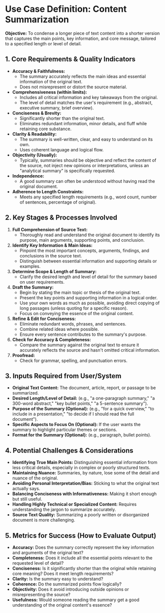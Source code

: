 # Use Case Definition: Content Summarization

**Objective:** To condense a longer piece of text content into a shorter version that captures the main points, key information, and core message, tailored to a specified length or level of detail.

## 1. Core Requirements & Quality Indicators

*   **Accuracy & Faithfulness:**
    *   The summary accurately reflects the main ideas and essential information of the original text.
    *   Does not misrepresent or distort the source material.
*   **Comprehensiveness (within limits):**
    *   Includes all critical information and key takeaways from the original.
    *   The level of detail matches the user's requirement (e.g., abstract, executive summary, brief overview).
*   **Conciseness & Brevity:**
    *   Significantly shorter than the original text.
    *   Eliminates redundant information, minor details, and fluff while retaining core substance.
*   **Clarity & Readability:**
    *   The summary is well-written, clear, and easy to understand on its own.
    *   Uses coherent language and logical flow.
*   **Objectivity (Usually):**
    *   Typically, summaries should be objective and reflect the content of the source, not inject new opinions or interpretations, unless an "analytical summary" is specifically requested.
*   **Independence:**
    *   A good summary can often be understood without having read the original document.
*   **Adherence to Length Constraints:**
    *   Meets any specified length requirements (e.g., word count, number of sentences, percentage of original).

## 2. Key Stages & Processes Involved

1.  **Full Comprehension of Source Text:**
    *   Thoroughly read and understand the original document to identify its purpose, main arguments, supporting points, and conclusion.
2.  **Identify Key Information & Main Ideas:**
    *   Pinpoint the most important concepts, arguments, findings, and conclusions in the source text.
    *   Distinguish between essential information and supporting details or examples.
3.  **Determine Scope & Length of Summary:**
    *   Clarify the desired length and level of detail for the summary based on user requirements.
4.  **Draft the Summary:**
    *   Begin by stating the main topic or thesis of the original text.
    *   Present the key points and supporting information in a logical order.
    *   Use your own words as much as possible, avoiding direct copying of long passages (unless quoting for a specific reason).
    *   Focus on conveying the essence of the original content.
5.  **Refine & Edit for Conciseness:**
    *   Eliminate redundant words, phrases, and sentences.
    *   Combine related ideas where possible.
    *   Ensure every sentence contributes to the summary's purpose.
6.  **Check for Accuracy & Completeness:**
    *   Compare the summary against the original text to ensure it accurately reflects the source and hasn't omitted critical information.
7.  **Proofread:**
    *   Check for grammar, spelling, and punctuation errors.

## 3. Inputs Required from User/System

*   **Original Text Content:** The document, article, report, or passage to be summarized.
*   **Desired Length/Level of Detail:** (e.g., "a one-paragraph summary," "a 300-word abstract," "key bullet points," "a 5-sentence summary").
*   **Purpose of the Summary (Optional):** (e.g., "for a quick overview," "to include in a presentation," "to decide if I should read the full document").
*   **Specific Aspects to Focus On (Optional):** If the user wants the summary to highlight particular themes or sections.
*   **Format for the Summary (Optional):** (e.g., paragraph, bullet points).

## 4. Potential Challenges & Considerations

*   **Identifying True Main Points:** Distinguishing essential information from less critical details, especially in complex or poorly structured texts.
*   **Maintaining Nuance:** Summaries, by nature, lose some of the detail and nuance of the original.
*   **Avoiding Personal Interpretation/Bias:** Sticking to what the original text actually says.
*   **Balancing Conciseness with Informativeness:** Making it short enough but still useful.
*   **Handling Highly Technical or Specialized Content:** Requires understanding the jargon to summarize accurately.
*   **Source Text Quality:** Summarizing a poorly written or disorganized document is more challenging.

## 5. Metrics for Success (How to Evaluate Output)

*   **Accuracy:** Does the summary correctly represent the key information and arguments of the original text?
*   **Completeness:** Does it include all the essential points relevant to the requested level of detail?
*   **Conciseness:** Is it significantly shorter than the original while retaining core meaning? Does it meet length requirements?
*   **Clarity:** Is the summary easy to understand?
*   **Coherence:** Do the summarized points flow logically?
*   **Objectivity:** Does it avoid introducing outside opinions or misrepresenting the source?
*   **Usefulness:** Would someone reading the summary get a good understanding of the original content's essence?
